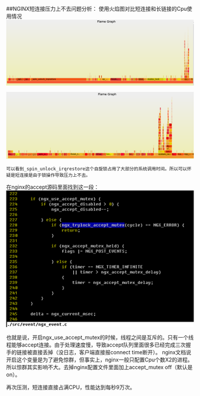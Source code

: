 ##NGINX短连接压力上不去问题分析：
使用火焰图对比短连接和长链接的Cpu使用情况
![短链接](/doc/image/fireframe1.png)
 
![长链接](/doc/image/fireframe2.png)
 
    可以看到_spin_unlock_irqrestore这个自旋锁占用了大部分的系统调用时间。所以可以怀疑是短连接是由于锁操作导致压力上不去。

在nginx的accept源码里面找到这一段：
![code](/doc/image/code.png)

也就是说，开启ngx_use_accept_mutex的时候，线程之间是互斥的。只有一个线程能够accept连接。由于处理速度慢，导致accept队列里面很多已经完成三次握手的链接被直接丢掉（没日志，客户端直接报connect time断开）。
nginx文档说开启这个变量是为了避免惊群，但事实上，nginx一般只配置Cpu个数X2的进程。所以惊群其实影响不大。去掉nginx配置文件里面加上accept_mutex off（默认是on）。

再次压测，短连接直接占满CPU，性能达到每秒9万次。



